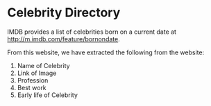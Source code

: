 # Celebrity Directory

IMDB provides a list of celebrities born on a current date at  http://m.imdb.com/feature/bornondate.

From this website, we have extracted the following from the website:

1. Name of Celebrity
2. Link of Image
3. Profession
3. Best work 
5. Early life of Celebrity

